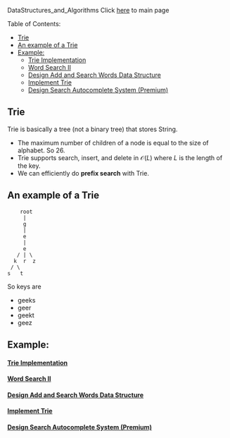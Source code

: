 DataStructures_and_Algorithms
Click [here](../README.md) to main page

Table of Contents:
- [Trie](#trie)
- [An example of a Trie](#an-example-of-a-trie)
- [Example:](#example)
    - [Trie Implementation](#trie-implementation)
    - [Word Search II](#word-search-ii)
    - [Design Add and Search Words Data Structure](#design-add-and-search-words-data-structure)
    - [Implement Trie](#implement-trie)
    - [Design Search Autocomplete System (Premium)](#design-search-autocomplete-system-premium)

## Trie
Trie is basically a tree (not a binary tree) that stores String.
- The maximum number of children of a node is equal to the size of alphabet. So 26.
- Trie supports search, insert, and delete in $\mathcal{O}(L)$ where $L$ is the length of the key.
- We can efficiently do **prefix search** with Trie.

## An example of a Trie
```
    root
     |
     g
     |
     e
     |
     e
   / | \
  k  r  z
 / \
s   t
```
So keys are
- geeks
- geer
- geekt
- geez

## Example:
#### [Trie Implementation](trie_implementation/description.md)
#### [Word Search II](word_search_II/description.md)
#### [Design Add and Search Words Data Structure](design_add_and_search_words_data_structure/description.md)
#### [Implement Trie](implement_trie/description.md)
#### [Design Search Autocomplete System (Premium)](design_search_autocomplete_system/description.md)